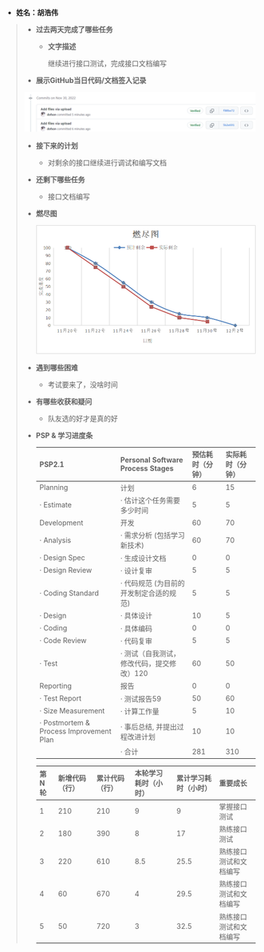 - **姓名：胡浩伟**

> - **过去两天完成了哪些任务**
>
>   - **文字描述**
>
>     继续进行接口测试，完成接口文档编写
> - **展示GitHub当日代码/文档签入记录**
>
> ![image-20221130221940392](image-20221130221940392.png)
>
>
> - **接下来的计划**
>
>   - 对剩余的接口继续进行调试和编写文档
>
> - **还剩下哪些任务**
>
>   - 接口文档编写
>
> - **燃尽图**
>
>   ![](image-table5.png)
>
> - **遇到哪些困难**
>
>   - 考试要来了，没啥时间
>
> - **有哪些收获和疑问**
>
>   - 队友选的好才是真的好
>
> - **PSP & 学习进度条**
>
>   | PSP2.1                                  | Personal Software Process Stages          | 预估耗时（分钟） | 实际耗时（分钟） |
>   | :-------------------------------------- | :---------------------------------------- | :--------------- | :--------------- |
>   | Planning                                | 计划                                      | 6                | 15               |
>   | · Estimate                              | · 估计这个任务需要多少时间                | 5                | 5                |
>   | Development                             | 开发                                      | 60               | 70               |
>   | · Analysis                              | · 需求分析 (包括学习新技术)               | 60               | 70               |
>   | · Design Spec                           | · 生成设计文档                            | 0                | 0                |
>   | · Design Review                         | · 设计复审                                | 5                | 5                |
>   | · Coding Standard                       | · 代码规范 (为目前的开发制定合适的规范)   | 5                | 5                |
>   | · Design                                | · 具体设计                                | 10               | 5                |
>   | · Coding                                | · 具体编码                                | 0                | 0                |
>   | · Code Review                           | · 代码复审                                | 5                | 5                |
>   | · Test                                  | · 测试（自我测试，修改代码，提交修改）120 | 60               | 50               |
>   | Reporting                               | 报告                                      | 0                | 0                |
>   | · Test Report                           | · 测试报告59                              | 50               | 60               |
>   | · Size Measurement                      | · 计算工作量                              | 5                | 10               |
>   | · Postmortem & Process Improvement Plan | · 事后总结, 并提出过程改进计划            | 10               | 10               |
>   |                                         | · 合计                                    | 281              | 310              |
>
>   | 第N轮 | 新增代码（行） | 累计代码（行） | 本轮学习耗时（小时） | 累计学习耗时（小时） | 重要成长               |
>   | :---- | :------------- | :------------- | :------------------- | :------------------- | :--------------------- |
>   | 1     | 210            | 210            | 9                    | 9                    | 掌握接口测试           |
>   | 2     | 180            | 390            | 8                    | 17                   | 熟练接口测试           |
>   | 3     | 220            | 610            | 8.5                  | 25.5                 | 熟练接口测试和文档编写 |
>   | 4     | 60             | 670            | 4                    | 29.5                 | 熟练接口测试和文档编写 |
>   | 5     | 50             | 720            | 3                    | 32.5                 | 熟练接口测试和文档编写 |